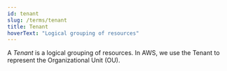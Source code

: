 ```yaml
---
id: tenant
slug: /terms/tenant
title: Tenant
hoverText: "Logical grouping of resources"
---
```

A *Tenant* is a logical grouping of resources. In AWS, we use the Tenant to represent the Organizational Unit (OU).
